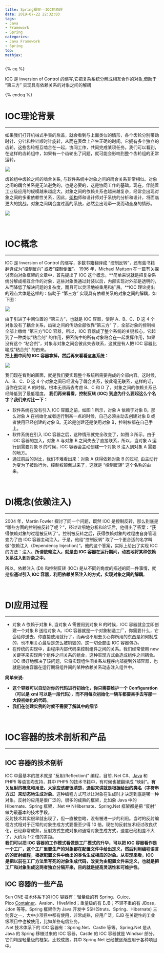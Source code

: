 ```yaml
---
title: Spring框架--IOC的原理
date: 2019-07-22 22:32:03
tags:
- Java
- Framework
- Spring
categories:
- Java Framework
- Spring
top:
mathjax:
---
```




{% cq %}

IOC 是 Inversion of Control 的缩写,它把复杂系统分解成相互合作的对象,借助于 “第三方” 实现具有依赖关系的对象之间的解耦

{% endcq %}

<!-- more -->

# IOC理论背景

---

如果我们打开机械式手表的后盖，就会看到与上面类似的情形，各个齿轮分别带动时针、分针和秒针顺时针旋转，从而在表盘上产生正确的时间。它拥有多个独立的齿轮，这些齿轮相互啮合在一起，协同工作，共同完成某项任务。我们可以看到，在这样的齿轮组中，如果有一个齿轮出了问题，就可能会影响到整个齿轮组的正常运转。

![](https://i.loli.net/2019/07/22/5d35ca6e5183d73769.jpg)

齿轮组中齿轮之间的啮合关系, 与软件系统中对象之间的耦合关系非常相似。对象之间的耦合关系是无法避免的，也是必要的，这是协同工作的基础。现在，伴随着工业级应用的规模越来越庞大，对象之间的依赖关系也越来越复杂，经常会出现对象之间的多重依赖性关系，因此，[架构](http://lib.csdn.net/base/16)师和设计师对于系统的分析和设计，将面临更大的挑战。对象之间耦合度过高的系统，必然会出现牵一发而动全身的情形。

![](https://i.loli.net/2019/07/22/5d35cba8344bc89477.jpg)

<br>

# IOC概念

---

IOC 是 Inversion of Control 的缩写，多数书籍翻译成 “控制反转”，还有些书籍翻译成为“控制反向” 或者“控制倒置”。
1996 年，Michael Mattson 在一篇有关探讨面向对象框架的文章中，首先提出了 IOC 这个概念。**简单来说就是把复杂系统分解成相互合作的对象，这些对象类通过封装以后，内部实现对外部是透明的，从而降低了解决问题的复杂度，而且可以灵活地被重用和扩展。**IOC 理论提出的观点大体是这样的：借助于 “第三方” 实现具有依赖关系的对象之间的解耦，如下图：

![](https://i.loli.net/2019/07/22/5d35cc29d3e1b81890.jpg)

由于引进了中间位置的 “第三方”，也就是 IOC 容器，使得 A、B、C、D 这 4 个对象没有了耦合关系，齿轮之间的传动全部依靠“第三方” 了，全部对象的控制权全部上缴给 “第三方”IOC 容器，所以，IOC 容器成了整个系统的关键核心，它起到了一种类似“粘合剂” 的作用，把系统中的所有对象粘合在一起发挥作用，如果没有这个 “粘合剂”，对象与对象之间会彼此失去联系，这就是有人把 IOC 容器比喻成“粘合剂” 的由来。  
**把上图中间的 IOC 容器拿掉，然后再来看看这套系统：**

![](https://i.loli.net/2019/07/22/5d35cd6483e0f97438.jpg)

我们现在看到的画面，就是我们要实现整个系统所需要完成的全部内容。这时候，A、B、C、D 这 4 个对象之间已经没有了耦合关系，彼此毫无联系，这样的话，当你在实现 A 的时候，根本无须再去考虑 B、C 和 D 了，对象之间的依赖关系已经降低到了最低程度。
**我们再来看看，控制反转 (IOC) 到底为什么要起这么个名字？我们来对比一下：**

- 软件系统在没有引入 IOC 容器之前，如图 1 所示，对象 A 依赖于对象 B，那么对象 A 在初始化或者运行到某一点的时候，自己必须主动去创建对象 B 或者使用已经创建的对象 B。无论是创建还是使用对象 B，控制权都在自己手上。
- 软件系统在引入 IOC 容器之后，这种情形就完全改变了，如图 3 所示，由于 IOC 容器的加入，对象 A 与对象 B 之间失去了直接联系，所以，当对象 A 运行到需要对象 B 的时候，IOC 容器会主动创建一个对象 B 注入到对象 A 需要的地方。
- 通过前后的对比，我们不难看出来：对象 A 获得依赖对象 B 的过程, 由主动行为变为了被动行为，控制权颠倒过来了，这就是 “控制反转” 这个名称的由来。

<br>

# DI概念(依赖注入)

---

2004 年，Martin Fowler 探讨了同一个问题，既然 IOC 是控制反转，那么到底是 “哪些方面的控制被反转了呢？”，经过详细地分析和论证后，他得出了答案：“获得依赖对象的过程被反转了”。控制被反转之后，获得依赖对象的过程由自身管理变为了由 IOC 容器主动注入。于是，他给“控制反转” 取了一个更合适的名字叫做“依赖注入（Dependency Injection）”。他的这个答案，实际上给出了实现 IOC 的方法：注入。**所谓依赖注入，就是由 IOC 容器在运行期间，动态地将某种依赖关系注入到对象之中。**

所以，依赖注入 (DI) 和控制反转 (IOC) 是从不同的角度的描述的同一件事情，就是指**通过引入 IOC 容器，利用依赖关系注入的方式，实现对象之间的解耦**。  

<br>

# DI应用过程

---

 

- 对象 A 依赖于对象 B, 当对象 A 需要用到对象 B 的时候，IOC 容器就会立即创建一个对象 B 送给对象 A。IOC 容器就是一个对象制造工厂，你需要什么，它会给你送去，你直接使用就行了，而再也不用去关心你所用的东西是如何制成的，也不用关心最后是怎么被销毁的，这一切全部由 IOC 容器包办。  
- 在传统的实现中，由程序内部代码来控制组件之间的关系。我们经常使用 new 关键字来实现两个组件之间关系的组合，这种实现方式会造成组件之间耦合。IOC 很好地解决了该问题，它将实现组件间关系从程序内部提到外部容器，也就是说由容器在运行期将组件间的某种依赖关系动态注入组件中。



**简单来说:**

- **这个容器可以自动对你的代码进行初始化，你只需要维护一个 Configuration（可以是 xml 可以是一段代码），而不用每次初始化一辆车都要亲手去写那一大段初始化的代码**。
- **我们在创建实例的时候不需要了解其中的细节**


<br>

# IOC容器的技术剖析和产品

---

## IOC 容器的技术剖析   
IOC 中最基本的技术就是 “反射(Reflection)” 编程，目前. Net C#、[Java](http://lib.csdn.net/base/17 "Java EE知识库") 和 PHP5 等语言均支持，其中 PHP5 的技术书籍中，有时候也被翻译成 “映射”。**有关反射的概念和用法，大家应该都很清楚，通俗来讲就是根据给出的类名（字符串方式）来动态地生成对象**。这种编程方式可以让对象在生成时才决定到底是哪一种对象。反射的应用是很广泛的，很多的成熟的框架，比如象 Java 中的 Hibernate、Spring 框架，.Net 中 NHibernate、Spring.Net 框架都是把 “反射” 做为最基本的技术手段。  
反射技术其实很早就出现了，但一直被忽略，没有被进一步的利用。当时的反射编程方式相对于正常的对象生成方式要慢至少得 10 倍。现在的反射技术经过改良优化，已经非常成熟，反射方式生成对象和通常对象生成方式，速度已经相差不大了，大约为 1-2 倍的差距。  
**我们可以把 IOC 容器的工作模式看做是工厂模式的升华，可以把 IOC 容器看作是一个工厂，这个工厂里要生产的对象都在配置文件中给出定义，然后利用编程语言的的反射编程，根据配置文件中给出的类名生成相应的对象。从实现来看，IOC 是把以前在工厂方法里写死的对象生成代码，改变为由配置文件来定义，也就是把工厂和对象生成这两者独立分隔开来，目的就是提高灵活性和可维护性。**

## IOC 容器的一些产品
Sun ONE 技术体系下的 IOC 容器有：轻量级的有 Spring、Guice、Pico [Container](http://lib.csdn.net/base/4 "Docker知识库")、Avalon、HiveMind；重量级的有 EJB；不轻不重的有 JBoss，Jdon 等等。Spring 框架作为 Java 开发中 SSH(Struts、Spring、Hibernate) 三剑客之一，大中小项目中都有使用，非常成熟，应用广泛，EJB 在关键性的工业级项目中也被使用，比如某些电信业务。  
.Net 技术体系下的 IOC 容器有：Spring.Net、Castle 等等。Spring.Net 是从 Java 的 Spring 移植过来的 IOC 容器，Castle 的 IOC 容器就是 Windsor 部分。它们均是轻量级的框架，比较成熟，其中 Spring.Net 已经被逐渐应用于各种项目中。
